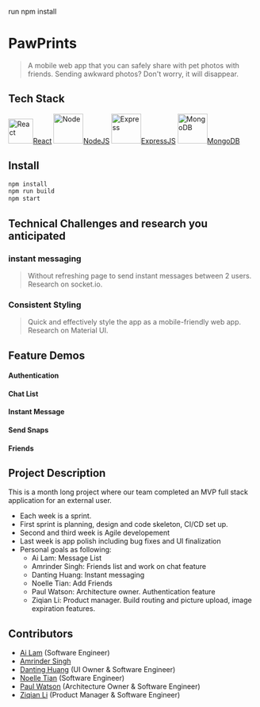 run npm install

# PawPrints

> A mobile web app that you can safely share with pet photos with friends. Sending awkward photos? Don't worry, it will disappear.

## Tech Stack

<a href="https://reactjs.org/" target="blank"><img src="https://upload.wikimedia.org/wikipedia/commons/a/a7/React-icon.svg" alt="React" width="50px"/>React</a>
<a href="https://nodejs.org/en/" target="blank"><img src="https://upload.wikimedia.org/wikipedia/commons/d/d9/Node.js_logo.svg" alt="Node" width="60px"/>NodeJS</a>
<a href="https://expressjs.com/" target="blank"><img src="https://upload.wikimedia.org/wikipedia/commons/6/64/Expressjs.png" alt="Express" width="60px"/>ExpressJS</a>
<a href="https://www.mongodb.com/" target="blank"><img src="https://upload.wikimedia.org/wikipedia/commons/9/93/MongoDB_Logo.svg" alt="MongoDB" width="60px"/>MongoDB</a>

## Install

```sh
npm install
npm run build
npm start
```

## Technical Challenges and research you anticipated

### instant messaging

> Without refreshing page to send instant messages between 2 users. Research on socket.io.

### Consistent Styling

> Quick and effectively style the app as a mobile-friendly web app. Research on Material UI.

## Feature Demos

#### Authentication

#### Chat List

#### Instant Message

#### Send Snaps

#### Friends

## Project Description

This is a month long project where our team completed an MVP full stack application for an external user.

- Each week is a sprint.
- First sprint is planning, design and code skeleton, CI/CD set up.
- Second and third week is Agile developement
- Last week is app polish including bug fixes and UI finalization
- Personal goals as following:
  - Ai Lam: Message List
  - Amrinder Singh: Friends list and work on chat feature
  - Danting Huang: Instant messaging
  - Noelle Tian: Add Friends
  - Paul Watson: Architecture owner. Authentication feature
  - Ziqian Li: Product manager. Build routing and picture upload, image expiration features.

## Contributors

- [Ai Lam](https://github.com/ai-lam) (Software Engineer)
- [Amrinder Singh](https://github.com/amrinder1650)
- [Danting Huang](https://github.com/sdhlyhb) (UI Owner & Software Engineer)
- [Noelle Tian](https://github.com/nuot) (Software Engineer)
- [Paul Watson](https://github.com/pewiii) (Architecture Owner & Software Engineer)
- [Ziqian Li](https://github.com/zxl3269117) (Product Manager & Software Engineer)
